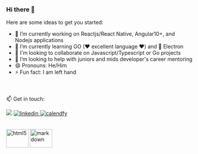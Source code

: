 ### Hi there 👋

Here are some ideas to get you started:

- 🔭 I’m currently working on Reactjs/React Native, Angular10+, and Nodejs applications
- 🌱 I’m currently learning GO (❤ excellent language ❤) and 🧪 Electron
- 👯 I'm looking to collaborate on Javascript/Typescript or Go projects 
- 🤔 I’m looking to help with juniors and mids developer's career mentoring
- 😄 Pronouns: He/Him
- ⚡ Fun fact: I am left hand

<br /><br />
  📫 Get in touch:
  <div>
  <a href="mailto:so.israelweb@gmail.com" title="E-mail" ="mailto:so.israelweb@gmail.com"><img src="https://img.shields.io/badge/gmail-white?style=flat&logo=gmail&labelColor=white" target="_blank"></a>
  <a href="https://www.linkedin.com/in/soisrael/" title="Connect with me" target="_blank">
    <img alt="linkedin" src="https://img.shields.io/badge/Linkedin-blue?style=flat&logo=linkedin&labelColor=blue" />
  </a>
  <a href="https://calendly.com/israel-soares" title="Schedule a meeting" target="_blank">
    <img alt="calendfy" src="https://img.shields.io/badge/Calendly-blue?style=flat&logo=calendly&labelColor=blue" />
  </a>
</div>
<br /><br />


<div>
  <img align="center" alt="html5" height="50" width="60" src="https://cdn.jsdelivr.net/gh/devicons/devicon/icons/html5/html5-original-wordmark.svg" />
  <img align="center" alt="markdown" height="50" width="60" src="https://cdn.jsdelivr.net/gh/devicons/devicon/icons/markdown/markdown-original.svg" />
</div>
  
